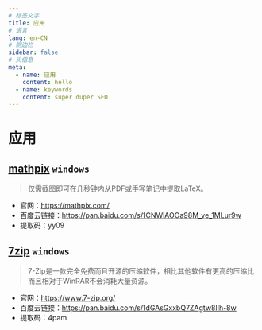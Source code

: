 ```yaml
---
# 标签文字
title: 应用
# 语言
lang: en-CN
# 侧边栏
sidebar: false
# 头信息
meta:
  - name: 应用 
    content: hello
  - name: keywords
    content: super duper SEO
---
```


# 应用

## [mathpix](/code/mathpix/) `windows`
> 仅需截图即可在几秒钟内从PDF或手写笔记中提取LaTeX。
- 官网：https://mathpix.com/
- 百度云链接：https://pan.baidu.com/s/1CNWlAOOa98M_ve_1MLur9w
- 提取码：yy09

## [7zip](/code/7zip/) `windows`
> 7-Zip是一款完全免费而且开源的压缩软件，相比其他软件有更高的压缩比而且相对于WinRAR不会消耗大量资源。
- 官网：https://www.7-zip.org/
- 百度云链接：https://pan.baidu.com/s/1dGAsGxxbQ7ZAgtw8lIh-8w 
- 提取码：4pam